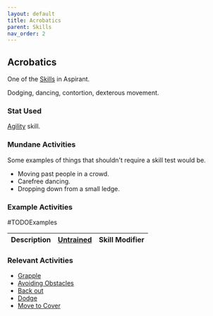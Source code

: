 ```yaml
---
layout: default
title: Acrobatics
parent: Skills
nav_order: 2
---
```

## Acrobatics
One of the [Skills](Skills) in Aspirant. 

Dodging, dancing, contortion, dexterous movement.

### Stat Used
[Agility](Agility) skill.

### Mundane Activities
Some examples of things that shouldn't require a skill test would be.
* Moving past people in a crowd.
* Carefree dancing.
* Dropping down from a small ledge.

### Example Activities
#TODOExamples

| Description                                      | [Untrained](Skills#Untrained) | Skill Modifier |
| ------------------------------------------------ | ----------------------------- | -------------- |


### Relevant Activities
* [Grapple](Combat#Grapple)
* [Avoiding Obstacles](Combat#Avoiding%20Obstacles)
* [Back out](Combat#Back%20out)
* [Dodge](Combat#Dodge)
* [Move to Cover](Combat#Move%20to%20Cover)
